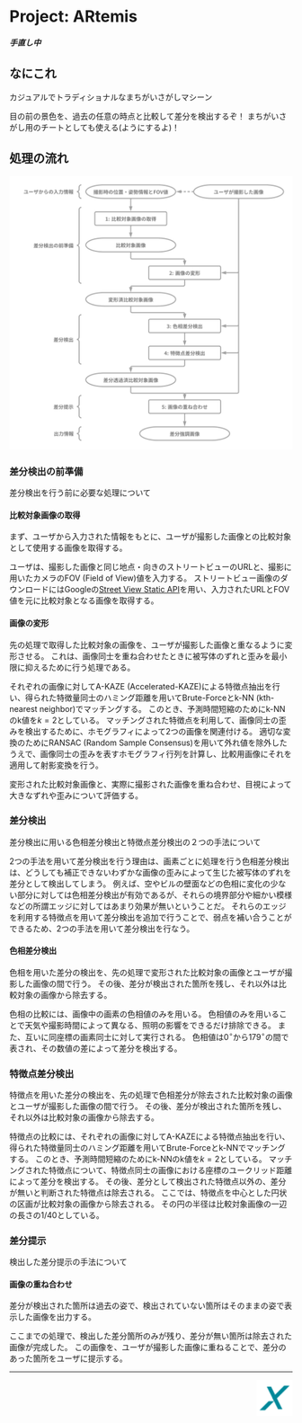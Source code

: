 # Project: ARtemis

**_手直し中_**

## なにこれ

カジュアルでトラディショナルなまちがいさがしマシーン

目の前の景色を、過去の任意の時点と比較して差分を検出するぞ！
まちがいさがし用のチートとしても使える(ようにするよ)！

## 処理の流れ

![処理の流れ](./assets/img-stream.png)

### 差分検出の前準備

差分検出を行う前に必要な処理について

#### 比較対象画像の取得

まず、ユーザから入力された情報をもとに、ユーザが撮影した画像との比較対象として使用する画像を取得する。

ユーザは、撮影した画像と同じ地点・向きのストリートビューのURLと、撮影に用いたカメラのFOV (Field of View)値を入力する。
ストリートビュー画像のダウンロードにはGoogleの[Street View Static API](https://developers.google.com/maps/documentation/streetview)を用い、入力されたURLとFOV値を元に比較対象となる画像を取得する。

#### 画像の変形

先の処理で取得した比較対象の画像を、ユーザが撮影した画像と重なるように変形させる。
これは、画像同士を重ね合わせたときに被写体のずれと歪みを最小限に抑えるために行う処理である。

それぞれの画像に対してA-KAZE (Accelerated-KAZE)による特徴点抽出を行い、得られた特徴量同士のハミング距離を用いてBrute-Forceとk-NN (kth-nearest neighbor)でマッチングする。
このとき、予測時間短縮のためにk-NNのk値を$k=2$としている。
マッチングされた特徴点を利用して、画像同士の歪みを検出するために、ホモグラフィによって2つの画像を関連付ける。
適切な変換のためにRANSAC (Random Sample Consensus)を用いて外れ値を除外したうえで、画像同士の歪みを表すホモグラフィ行列を計算し、比較用画像にそれを適用して射影変換を行う。

変形された比較対象画像と、実際に撮影された画像を重ね合わせ、目視によって大きなずれや歪みについて評価する。

### 差分検出

差分検出に用いる色相差分検出と特徴点差分検出の２つの手法について

2つの手法を用いて差分検出を行う理由は、画素ごとに処理を行う色相差分検出は、どうしても補正できないわずかな画像の歪みによって生じた被写体のずれを差分として検出してしまう。
例えば、空やビルの壁面などの色相に変化の少ない部分に対しては色相差分検出が有効であるが、それらの境界部分や細かい模様などの所謂エッジに対してはあまり効果が無いということだ。
それらのエッジを利用する特徴点を用いて差分検出を追加で行うことで、弱点を補い合うことができるため、2つの手法を用いて差分検出を行なう。

#### 色相差分検出

色相を用いた差分の検出を、先の処理で変形された比較対象の画像とユーザが撮影した画像の間で行う。
その後、差分が検出された箇所を残し、それ以外は比較対象の画像から除去する。

色相の比較には、画像中の画素の色相値のみを用いる。
色相値のみを用いることで天気や撮影時間によって異なる、照明の影響をできるだけ排除できる。
また、互いに同座標の画素同士に対して実行される。
色相値は$0^{\circ}$から$179^{\circ}$の間で表され、その数値の差によって差分を検出する。

### 特徴点差分検出

特徴点を用いた差分の検出を、先の処理で色相差分が除去された比較対象の画像とユーザが撮影した画像の間で行う。
その後、差分が検出された箇所を残し、それ以外は比較対象の画像から除去する。

特徴点の比較には、それぞれの画像に対してA-KAZEによる特徴点抽出を行い、得られた特徴量同士のハミング距離を用いてBrute-Forceとk-NNでマッチングする。
このとき、予測時間短縮のためにk-NNのk値を$k=2$としている。
マッチングされた特徴点について、特徴点同士の画像における座標のユークリッド距離によって差分を検出する。
その後、差分として検出された特徴点以外の、差分が無いと判断された特徴点は除去される。
ここでは、特徴点を中心とした円状の区画が比較対象の画像から除去される。
その円の半径は比較対象画像の一辺の長さの$1/40$としている。

### 差分提示

検出した差分提示の手法について

#### 画像の重ね合わせ

差分が検出された箇所は過去の姿で、検出されていない箇所はそのままの姿で表示した画像を出力する。

ここまでの処理で、検出した差分箇所のみが残り、差分が無い箇所は除去された画像が完成した。
この画像を、ユーザが撮影した画像に重ねることで、差分のあった箇所をユーザに提示する。

---

<div align="right">
<a href="https://xeramiya.net">
<img src="https://raw.githubusercontent.com/xeramiya/xeramiya/main/assets/xeramiya.svg" width="64px" alt="Xeramiya Logo" />
</a>
</div>
